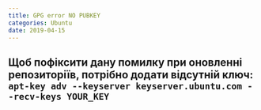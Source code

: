 ```yaml
---
title: GPG error NO PUBKEY
categories: Ubuntu
date: 2019-04-15
---
```


**Щоб пофіксити дану помилку при оновленні репозиторіїв, потрібно додати відсутній ключ:**
`apt-key adv --keyserver keyserver.ubuntu.com --recv-keys YOUR_KEY`
-----
